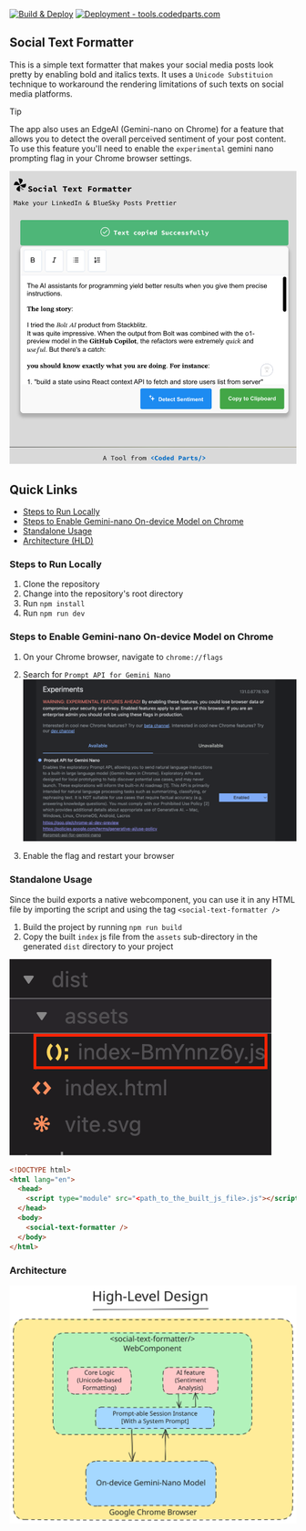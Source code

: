 [![Build & Deploy](https://github.com/Parthipan-Natkunam/basic-social-text-formatter/actions/workflows/deploy.yml/badge.svg)](https://github.com/Parthipan-Natkunam/basic-social-text-formatter/actions/workflows/deploy.yml)
[![Deployment - tools.codedparts.com](https://img.shields.io/static/v1?label=Deployment&message=tools.codedparts.com&color=0087bd)](https://tools.codedparts.com/social-text-formatter/)

## Social Text Formatter

This is a simple text formatter that makes your social media posts look pretty by enabling bold and italics texts. It uses a `Unicode Substituion` technique to workaround the rendering limitations of such texts on social media platforms.

> [!TIP]
> The app also uses an EdgeAI (Gemini-nano on Chrome) for a feature that allows you to detect the overall perceived sentiment of your post content. To use this feature you'll need to enable the `experimental` gemini nano prompting flag in your Chrome browser settings.

![Screenshot](docs/screenshot1.png)

## Quick Links

- [Steps to Run Locally](#steps-to-run-locally)
- [Steps to Enable Gemini-nano On-device Model on Chrome](#steps-to-enable-gemini-nano-on-device-model-on-chrome)
- [Standalone Usage](#standalone-usage)
- [Architecture (HLD)](#architecture)

### Steps to Run Locally

1. Clone the repository
2. Change into the repository's root directory
3. Run `npm install`
4. Run `npm run dev`

### Steps to Enable Gemini-nano On-device Model on Chrome

1. On your Chrome browser, navigate to `chrome://flags`
2. Search for `Prompt API for Gemini Nano`
   ![Chrome Flag](docs/chrome_flag.png)

3. Enable the flag and restart your browser

### Standalone Usage

Since the build exports a native webcomponent, you can use it in any HTML file by importing the script and using the tag `<social-text-formatter />`

1. Build the project by running `npm run build`
2. Copy the built `index` js file from the `assets` sub-directory in the generated `dist` directory to your project

![Built file](docs/built_file.png)

```html
<!DOCTYPE html>
<html lang="en">
  <head>
    <script type="module" src="<path_to_the_built_js_file>.js"></script>
  </head>
  <body>
    <social-text-formatter />
  </body>
</html>
```
### Architecture
![HLD](docs/hld.svg)
